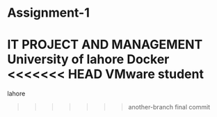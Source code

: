 # Assignment-1
IT PROJECT AND MANAGEMENT
University of lahore
Docker
<<<<<<< HEAD
VMware
student
=======
lahore
>>>>>>> another-branch
final commit
